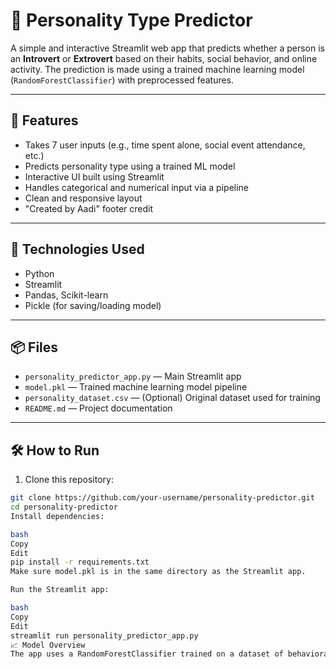 # 🧠 Personality Type Predictor

A simple and interactive Streamlit web app that predicts whether a person is an **Introvert** or **Extrovert** based on their habits, social behavior, and online activity. The prediction is made using a trained machine learning model (`RandomForestClassifier`) with preprocessed features.

---

## 🚀 Features

- Takes 7 user inputs (e.g., time spent alone, social event attendance, etc.)
- Predicts personality type using a trained ML model
- Interactive UI built using Streamlit
- Handles categorical and numerical input via a pipeline
- Clean and responsive layout
- "Created by Aadi" footer credit

---

## 🧩 Technologies Used

- Python
- Streamlit
- Pandas, Scikit-learn
- Pickle (for saving/loading model)

---

## 📦 Files

- `personality_predictor_app.py` — Main Streamlit app
- `model.pkl` — Trained machine learning model pipeline
- `personality_dataset.csv` — (Optional) Original dataset used for training
- `README.md` — Project documentation

---

## 🛠️ How to Run

1. Clone this repository:

```bash
git clone https://github.com/your-username/personality-predictor.git
cd personality-predictor
Install dependencies:

bash
Copy
Edit
pip install -r requirements.txt
Make sure model.pkl is in the same directory as the Streamlit app.

Run the Streamlit app:

bash
Copy
Edit
streamlit run personality_predictor_app.py
📈 Model Overview
The app uses a RandomForestClassifier trained on a dataset of behavioral inputs. Categorical features like stage fear and social exhaustion are encoded as binary, and numerical features are scaled using StandardScaler.
